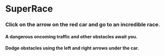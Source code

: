 # __SuperRace__
### Сlick on the arrow on the red car and go to an incredible race. 
#### A dangerous oncoming traffic and other obstacles await you. 
#### Dodge obstacles using the left and right arrows under the car. 
